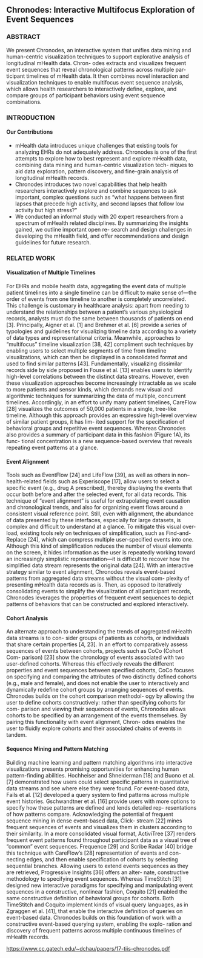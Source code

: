 ## Chronodes: Interactive Multifocus Exploration of Event Sequences
### ABSTRACT
We present Chronodes, an interactive system that unifies data mining and human-centric visualization techniques to support explorative analysis of longitudinal mHealth data. Chron- odes extracts and visualizes frequent event sequences that reveal chronological patterns across multiple par- ticipant timelines of mHealth data. It then combines novel interaction and visualization techniques to enable multifocus event sequence analysis, which allows health researchers to interactively define, explore, and compare groups of participant behaviors using event sequence combinations.

### INTRODUCTION
#### Our Contributions
* mHealth data introduces unique challenges that existing tools for analyzing EHRs do not adequately address. Chronodes is one of the first attempts to explore how to best represent and explore mHealth data, combining data mining and human-centric visualization tech- niques to aid data exploration, pattern discovery, and fine-grain analysis of longitudinal mHealth records.
* Chronodes introduces two novel capabilities that help health researchers interactively explore and combine sequences to ask important, complex questions such as “what happens between first lapses that precede high activity, and second lapses that follow low activity but high stress?” 
* We conducted an informal study with 20 expert researchers from a spectrum of mHealth
related disciplines. By summarizing the insights gained, we outline important open re- search and design challenges in developing the mHealth field, and offer recommendations and design guidelines for future research.

### RELATED WORK
#### Visualization of Multiple Timelines
For EHRs and mobile health data, aggregating the event data of multiple patient timelines into a single timeline can be difficult to make sense of—the order of events from one timeline to another is completely uncorrelated. This challenge is customary in healthcare analysis: apart from needing to understand the relationships between a patient’s various physiological records, analysts must do the same between thousands of patients on end [3]. Principally, Aigner et al. [1] and Brehmer et al. [6] provide a series of typologies and guidelines for visualizing timeline data according to a variety of data types and representational criteria. Meanwhile, approaches to “multifocus” timeline visualization [38, 42] compliment such techniques by enabling users to select multiple segments of time from timeline visualizations, which can then be displayed in a consolidated format and used to find similar patterns [43]. Fundamentally, visualizing dissimilar records side by side proposed in Fouse et al. [13] enables users to identify high-level correlations between the distinct data streams. However, even these visualization approaches become increasingly intractable as we scale to more patients and sensor kinds, which demands new visual and algorithmic techniques for summarizing the data of multiple, concurrent timelines. Accordingly, in an effort to unify many patient timelines, CareFlow [28] visualizes the outcomes of 50,000 patients in a single, tree-like timeline. Although this approach provides an expressive high-level overview of similar patient groups, it has lim- ited support for the specification of behavioral groups and repetitive event sequences. Whereas Chronodes also provides a summary of participant data in this fashion (Figure 1A), its func- tional concentration is a new sequence-based overview that reveals repeating event patterns at a glance.
#### Event Alignment
Tools such as EventFlow [24] and LifeFlow [39], as well as others in non–health-related fields such as Experiscope [17], allow users to select a specific event (e.g., drug A prescribed), thereby displaying the events that occur both before and after the selected event, for all data records. This technique of “event alignment” is useful for extrapolating event causation and chronological trends, and also for organizing event flows around a consistent visual reference point.
Still, even with alignment, the abundance of data presented by these interfaces, especially for large datasets, is complex and difficult to understand at a glance. To mitigate this visual over- load, existing tools rely on techniques of simplification, such as Find-and-Replace [24], which can compress multiple user-specified events into one. Although this kind of simplification reduces the number of visual elements on the screen, it hides information as the user is repeatedly working toward an increasingly simplistic representation—it is difficult to recover how the simplified data stream represents the original data [24]. With an interactive strategy similar to event alignment, Chronodes reveals event-based patterns from aggregated data streams without the visual com- plexity of presenting mHealth data records as is. Then, as opposed to iteratively consolidating events to simplify the visualization of all participant records, Chronodes leverages the properties of frequent event sequences to depict patterns of behaviors that can be constructed and explored interactively.
#### Cohort Analysis
An alternate approach to understanding the trends of aggregated mHealth data streams is to con- sider groups of patients as cohorts, or individuals that share certain properties [4, 23]. In an effort to comparatively assess sequences of events between cohorts, projects such as CoCo (Cohort Com- parison) [23] show the chronology of events associated with two user-defined cohorts. Whereas this effectively reveals the different properties and event sequences between specified cohorts, CoCo focuses on specifying and comparing the attributes of two distinctly defined cohorts (e.g., male and female), and does not enable the user to interactively and dynamically redefine cohort groups by arranging sequences of events. Chronodes builds on the cohort comparison methodol- ogy by allowing the user to define cohorts constructively: rather than specifying cohorts for com- parison and viewing their sequences of events, Chronodes allows cohorts to be specified by an arrangement of the events themselves. By pairing this functionality with event alignment, Chron- odes enables the user to fluidly explore cohorts and their associated chains of events in tandem.
#### Sequence Mining and Pattern Matching
Building machine learning and pattern matching algorithms into interactive visualizations presents promising opportunities for enhancing human pattern-finding abilities. Hochheiser and Shneiderman [18] and Buono et al. [7] demonstrated how users could select specific patterns in quantitative data streams and see where else they were found. For event-based data, Fails et al. [12] developed a query system to find patterns across multiple event histories. Gschwandtner et al. [16] provide users with more options to specify how these patterns are defined and lends detailed rep- resentations of how patterns compare.
Acknowledging the potential of frequent sequence mining in dense event-based data, Click- stream [22] mines frequent sequences of events and visualizes them in clusters according to their similarity. In a more consolidated visual format, ActiviTree [37] renders frequent event patterns found throughout participant data as a visual tree of “common” event sequences. Frequence [29] and Scribe Radar [40] bridge this technique with CareFlow’s [28] representation of events and con- necting edges, and then enable specification of cohorts by selecting sequential branches. Allowing users to extend events sequences as they are retrieved, Progressive Insights [36] offers an alter- nate, constructive methodology to specifying event sequences. Whereas TimeStitch [31] designed new interactive paradigms for specifying and manipulating event sequences in a constructive, nonlinear fashion, Coquito [21] enabled the same constructive definition of behavioral groups for cohorts. Both TimeStitch and Coquito implement kinds of visual query languages, as in Zgraggen et al. [41], that enable the interactive definition of queries on event-based data. Chronodes builds on this foundation of work with a constructive event-based querying system, enabling the explo- ration and discovery of frequent patterns across multiple continuous timelines of mHealth records.


https://www.cc.gatech.edu/~dchau/papers/17-tiis-chronodes.pdf

